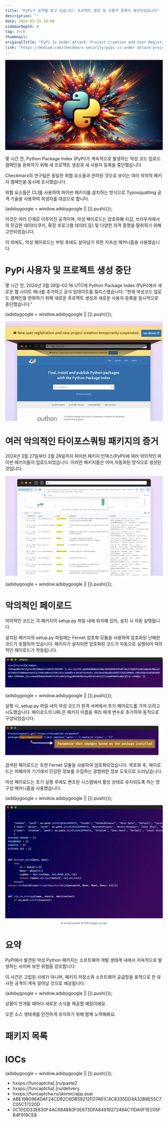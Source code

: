```yaml
---
title: "PyPi가 공격을 받고 있습니다: 프로젝트 생성 및 사용자 등록이 중단되었습니다"
description: ""
date: 2024-03-29 10:09
sidebarDepth: 0
tag: Tech
thumbnail: 
originalTitle: "PyPi Is Under Attack: Project Creation and User Registration Suspended — Here’s the details"
link: "https://medium.com/checkmarx-security/pypi-is-under-attack-project-creation-and-user-registration-suspended-heres-the-details-c3b6291d4579"
---
```



![](./img/PyPiIsUnderAttackProjectCreationandUserRegistrationSuspendedHeresthedetails_0.png)

몇 시간 전, Python Package Index (PyPi)가 계속적으로 발생하는 악성 코드 업로드 캠페인을 완화하기 위해 새 프로젝트 생성과 새 사용자 등록을 중단했습니다.

Checkmarx의 연구팀은 동일한 위협 요소들과 관려된 것으로 보이는 여러 악의적 패키지 캠페인을 동시에 조사했습니다.

위협 요소들은 CLI를 사용하여 파이썬 패키지를 설치하는 방식으로 Typosquatting 공격 기술을 사용하여 희생자를 대상으로 합니다.

<!-- ui-log 수평형 -->
<ins class="adsbygoogle"
  style="display:block"
  data-ad-client="ca-pub-4877378276818686"
  data-ad-slot="9743150776"
  data-ad-format="auto"
  data-full-width-responsive="true"></ins>
<component is="script">
(adsbygoogle = window.adsbygoogle || []).push({});
</component>

이것은 여러 단계로 이루어진 공격이며, 악성 페이로드는 암호화폐 지갑, 브라우저에서의 민감한 데이터(쿠키, 확장 프로그램 데이터 등) 및 다양한 자격 증명을 탈취하기 위해 고안되었습니다.

이 외에도, 악성 페이로드는 부팅 후에도 살아남기 위한 지속성 메커니즘을 사용했습니다.

# PyPi 사용자 및 프로젝트 생성 중단

몇 시간 전, 2024년 3월 28일–02:16 UTC에 Python Package Index (PyPi)에서 새로운 웹 사이트 배너를 추가하고 공식 업데이트를 릴리스했습니다: "현재 악성코드 업로드 캠페인을 완화하기 위해 새로운 프로젝트 생성과 새로운 사용자 등록을 일시적으로 중단했습니다."

<!-- ui-log 수평형 -->
<ins class="adsbygoogle"
  style="display:block"
  data-ad-client="ca-pub-4877378276818686"
  data-ad-slot="9743150776"
  data-ad-format="auto"
  data-full-width-responsive="true"></ins>
<component is="script">
(adsbygoogle = window.adsbygoogle || []).push({});
</component>

<img src="./img/PyPiIsUnderAttackProjectCreationandUserRegistrationSuspendedHeresthedetails_1.png" />

# 여러 악의적인 타이포스쿼팅 패키지의 증거

2024년 3월 27일부터 3월 28일까지 파이썬 패키지 인덱스(PyPI)에 여러 악의적인 파이썬 패키지들이 업로드되었습니다. 이러한 패키지들은 아마 자동화된 방식으로 생성된 것입니다.

<img src="./img/PyPiIsUnderAttackProjectCreationandUserRegistrationSuspendedHeresthedetails_2.png" />

<!-- ui-log 수평형 -->
<ins class="adsbygoogle"
  style="display:block"
  data-ad-client="ca-pub-4877378276818686"
  data-ad-slot="9743150776"
  data-ad-format="auto"
  data-full-width-responsive="true"></ins>
<component is="script">
(adsbygoogle = window.adsbygoogle || []).push({});
</component>

# 악의적인 페이로드

악의적인 코드는 각 패키지의 setup.py 파일 내에 위치해 있어, 설치 시 자동 실행됩니다.

설치된 패키지의 setup.py 파일에는 Fernet 암호화 모듈을 사용하여 암호화된 난해한 코드가 포함되어 있습니다. 패키지가 설치되면 암호화된 코드가 자동으로 실행되어 악의적인 페이로드가 작동됩니다.

![이미지](./img/PyPiIsUnderAttackProjectCreationandUserRegistrationSuspendedHeresthedetails_3.png)

<!-- ui-log 수평형 -->
<ins class="adsbygoogle"
  style="display:block"
  data-ad-client="ca-pub-4877378276818686"
  data-ad-slot="9743150776"
  data-ad-format="auto"
  data-full-width-responsive="true"></ins>
<component is="script">
(adsbygoogle = window.adsbygoogle || []).push({});
</component>

실행 시, setup.py 파일 내의 악성 코드가 원격 서버에서 추가 페이로드를 가져 오려고 시도했습니다. 페이로드의 URL은 패키지 이름을 쿼리 매개 변수로 추가하여 동적으로 구성되었습니다.

![이미지](./img/PyPiIsUnderAttackProjectCreationandUserRegistrationSuspendedHeresthedetails_4.png)

검색된 페이로드는 또한 Fernet 모듈을 사용하여 암호화되었습니다. 복호화 후, 페이로드는 피해자의 기기에서 민감한 정보를 수집하는 광범위한 정보 도둑으로 드러났습니다.

악성 페이로드는 초기 실행 후에도 변조된 시스템에서 활성 상태로 유지되도록 하는 영구성 메커니즘을 사용했습니다.

<!-- ui-log 수평형 -->
<ins class="adsbygoogle"
  style="display:block"
  data-ad-client="ca-pub-4877378276818686"
  data-ad-slot="9743150776"
  data-ad-format="auto"
  data-full-width-responsive="true"></ins>
<component is="script">
(adsbygoogle = window.adsbygoogle || []).push({});
</component>

<img src="./img/PyPiIsUnderAttackProjectCreationandUserRegistrationSuspendedHeresthedetails_5.png" />

# 요약

PyPI에서 발견된 악성 Python 패키지는 소프트웨어 개발 생태계 내에서 지속적으로 발생하는 사이버 보안 위협을 강조합니다.

이 사건은 고립된 사례가 아니며, 패키지 저장소와 소프트웨어 공급망을 표적으로 한 유사한 공격이 계속 일어날 것으로 예상됩니다.

<!-- ui-log 수평형 -->
<ins class="adsbygoogle"
  style="display:block"
  data-ad-client="ca-pub-4877378276818686"
  data-ad-slot="9743150776"
  data-ad-format="auto"
  data-full-width-responsive="true"></ins>
<component is="script">
(adsbygoogle = window.adsbygoogle || []).push({});
</component>

상황이 전개될 때마다 새로운 소식을 제공할 예정이에요.

오픈 소스 생태계를 안전하게 유지하기 위해 함께 노력해봐요.

# 패키지 목록

# IOCs

<!-- ui-log 수평형 -->
<ins class="adsbygoogle"
  style="display:block"
  data-ad-client="ca-pub-4877378276818686"
  data-ad-slot="9743150776"
  data-ad-format="auto"
  data-full-width-responsive="true"></ins>
<component is="script">
(adsbygoogle = window.adsbygoogle || []).push({});
</component>

- hxxps://funcaptcha[.]ru/paste2
- hxxps://funcaptcha].[ru/delivery
- hxxps://funcaptcha.ru/atomic/app.asar
- ABE19B0964DAF24CD82C6DB59212FD7A61C4C8335DD4A32B8E55C7C05C17220D
- 0C1DDD33E630F4AC684880F0E673DFA84919272494C11DA0F1EC05FB4F919CE8